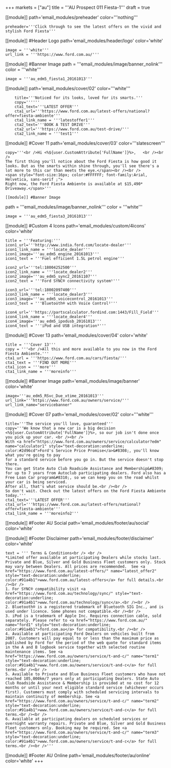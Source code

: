 +++
markets = ["au"]
title = '''AU Prospect 011 Fiesta-1'''
draft = true

[[module]]
path='email_modules/preheader'
color='''nothing'''

	preheader='''Click through to see the latest offers on the vivid and stylish Ford Fiesta'''

[[module]] #Header Logo
path='email_modules/header/logo'
color='white'

	image = '''white'''
	url_link = '''https://www.ford.com.au/'''

[[module]] #Banner Image
path = '''email_modules/image/banner_nolink'''
color = '''white'''

	image = '''au_edm5_fiesta1_20161013'''

[[module]]
path='email_modules/cover/02'
color='''white'''

		title='''Noticed for its looks, loved for its smarts.'''
		copy=''''''
		cta1_text='''LATEST OFFER'''
		cta1_url='''https://www.ford.com.au/latest-offers/national?offer=fiesta-ambiente'''
		cta1_link_name = '''latestoffer1'''
		cta2_text='''BOOK A TEST DRIVE'''
		cta2_url='''https://www.ford.com.au/test-drive/'''
		cta2_link_name = '''test1'''

[[module]] #Cover 11
path='email_modules/cover/03'
color='''slatescreen'''
	
	copy='''<br />Hi <%${user.CustomAttribute['FullName']}%>,	<br /><br />
	The first thing you'll notice about the Ford Fiesta is how good it looks. But as the smarts within shine through, you'll see there's a lot more to this car than meets the eye.</span><br /><br />
	<span style="font-size:16px; color:#FFFFFF; font-family:Arial, Helvetica, sans-serif ;">
	Right now, the Ford Fiesta Ambiente is available at $15,490* Driveaway.</span>'''

	[[module]] #Banner Image
path = '''email_modules/image/banner_nolink'''
color = '''white'''

	image = '''au_edm5_fiesta3_20161013'''

[[module]] #Custom 4 Icons
path='email_modules/custom/4icons'
color='white'

	title = '''Featuring:'''
	icon1_url='''http://www.india.ford.com/locate-dealer'''
	icon1_link_name = '''locate_dealer'''
	icon1_image='''au_edm5_engine_20161013'''
	icon1_text = '''Fuel efficient 1.5L petrol engine'''

	icon2_url='''tel:18004252500'''
	icon2_link_name = '''locate_dealer2'''
	icon2_image='''au_edm5_sync2_20161107'''
	icon2_text = '''Ford SYNC® connectivity system¹'''

	icon3_url='''tel:18002097400'''
	icon3_link_name = '''locate_dealer3'''
	icon3_image='''au_edm5_voicecontrol_20161013'''
	icon3_text = '''Bluetooth® with Voice Control²'''

	icon4_url='''https://partscalculator.fordind.com:1443/Fill_Field'''
	icon4_link_name = '''locate_dealer4'''
	icon4_image='''au_edm5_ipodusb_20161013'''
	icon4_text = '''iPod and USB integration³'''
	
[[module]] #Cover 13
path='email_modules/cover/04'
color='white'

	title = '''Cover 13'''
	copy = '''<br />All this and more available to you now in the Ford Fiesta Ambiente.'''
	cta1_url = '''https://www.ford.com.au/cars/fiesta/'''
	cta1_text = '''FIND OUT MORE'''
	cta1_icon = '''more'''
	cta1_link_name = '''moreinfo'''

[[module]] #Banner Image
path='email_modules/image/banner'
color='white'

	image='''au_edm5_RSvc_Due_xtime_20161013'''
	url_link='''https://www.ford.com.au/owners/service/'''
	url_link_name="servicebanner"

[[module]] #Cover 07
path='email_modules/cover/02'
color='''white'''

	title='''The service you'll love, guaranteed'''
	copy='''We know that a new car is a big decision <%${user.CustomAttribute['FullName']}%>, so our job isn't done once you pick up your car. <br /><br />
	With <a href="https://www.ford.com.au/owners/service/calculator?edm" name="calculator1" style="text-decoration:underline; color:#2d96cd">Ford's Service Price Promise</a>&#8308;, you'll know what you're going to pay
	for a standard service before you go in. But the service doesn't stop there.
	You can get State Auto Club Roadside Assistance and Membership&#8309; for up to 7 years from Autoclub participating dealers. Ford also has a Free Loan Car program&#8310;, so we can keep you on the road whilst your car is being serviced.
	After all, that's what service should be.<br /><br />
	So don't wait. Check out the latest offers on the Ford Fiesta Ambiente today.'''
	cta1_text='''LATEST OFFER'''
	cta1_url='''https://www.ford.com.au/latest-offers/national?offer=fiesta-ambiente'''
	cta1_link_name = '''moreinfo2'''
	

[[module]] #Footer AU Social
path='email_modules/footer/au/social'
color='white'

[[module]] #Footer Disclaimer
path='email_modules/footer/disclaimer'
color='white'

	text = ''' Terms & Conditions<br /> <br />
	*Limited offer available at participating Dealers while stocks last. Private and Blue, Silver and Gold Business Fleet customers only. Stock may vary between Dealers. All prices are recommended.  See <a href="https://www.ford.com.au/latest-offers/" name="latest_offer2" style="text-decoration:underline; color:#91a4b1">www.ford.com.au/latest-offers</a> for full details.<br /><br />
	1. For SYNC® compatibility visit <a href="https://www.ford.com.au/technology/sync/" style="text-decoration:underline; color:#91a4b1">www.ford.com.au/technology/sync</a>.<br /><br />
	2. Bluetooth® is a registered trademark of Bluetooth SIG Inc., and is used under licence. Some phones not compatible.<br /><br />
	3. iPod is a trademark of Apple Inc. Requires connection cable, sold separately. Please refer to <a href="https://www.ford.com.au/" name="ford1" style="text-decoration:underline; color:#91a4b1">ford.com.au</a> for compatibility.<br /><br />
	4. Available at participating Ford Dealers on vehicles built from 2007. Customers will pay equal to or less than the maximum price as published by Ford for the period of the web quote for standard items in the A and B logbook service together with selected routine maintenance items. See <a href="https://www.ford.com.au/owners/service/t-and-c/" name="term1" style="text-decoration:underline; color:#91a4b1">www.ford.com.au/owners/service/t-and-c</a> for full terms.<br /><br />
	5. Available to Private and Blue Business Fleet customers who have not reached 105,000km/7 years only at participating Dealers. State Auto Club Roadside Assistance & Membership is provided at no cost for 12 months or until your next eligible standard service (whichever occurs first). Customers must comply with scheduled servicing intervals to maintain continuity of membership. See <a href="https://www.ford.com.au/owners/service/t-and-c/" name="term2" style="text-decoration:underline; color:#91a4b1">www.ford.com.au/owners/service/t-and-c</a> for full terms.<br /><br />
	6. Available at participating dealers on scheduled services or overnight warranty repairs. Private and Blue, Silver and Gold Business Fleet customers only. Booking may be required. See <a href="https://www.ford.com.au/owners/service/t-and-c/" name="term3" style="text-decoration:underline; color:#91a4b1">www.ford.com.au/owners/service/t-and-c</a> for full terms.<br /><br />'''

[[module]] #Footer AU Online
path='email_modules/footer/au/online'
color='white'
+++